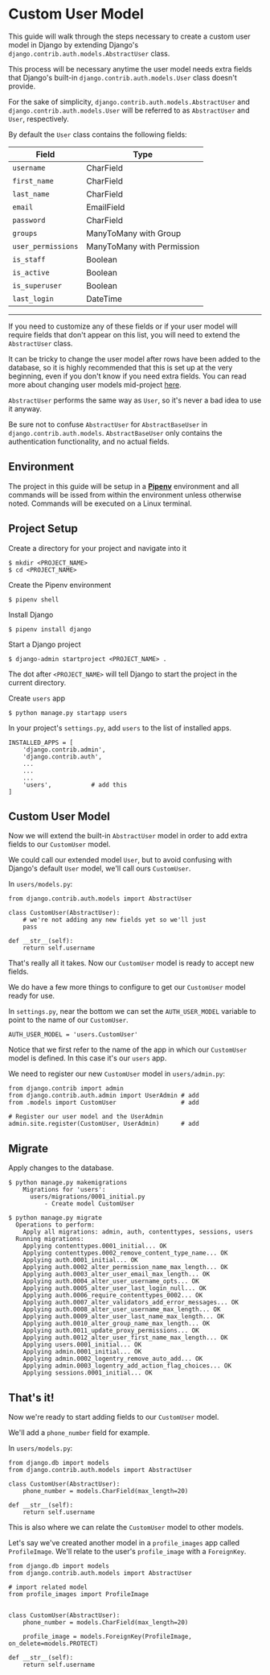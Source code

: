 # Custom User Model

This guide will walk through the steps necessary to create a custom user model in Django by extending Django's `django.contrib.auth.models.AbstractUser` class.

This process will be necessary anytime the user model needs extra fields that Django's built-in `django.contrib.auth.models.User` class doesn't provide.

For the sake of simplicity, `django.contrib.auth.models.AbstractUser` and `django.contrib.auth.models.User` will be referred to as `AbstractUser` and `User`, respectively.

By default the `User` class contains the following fields:

|     Field          |             Type              |
|--------------------|-------------------------------|
|     `username`     |           CharField           |   
|    `first_name`    |           CharField           |
|     `last_name`    |           CharField           |
|      `email`       |           EmailField          |
|     `password`     |           CharField           |    
|      `groups`      |     ManyToMany with Group     |
| `user_permissions` |  ManyToMany with Permission   |    
|     `is_staff`     |            Boolean            |
|    `is_active`     |            Boolean            |
|   `is_superuser`   |            Boolean            |
|    `last_login`    |            DateTime           |
-----------------------------------------------------

If you need to customize any of these fields or if your user model will require fields that don't appear on this list, you will need to extend the `AbstractUser` class.

It can be tricky to change the user model after rows have been added to the database, so it is highly recommended that this is set up at the very beginning, even if you don't know if you need extra fields. You can read more about changing user models mid-project [here](https://docs.djangoproject.com/en/3.0/topics/auth/customizing/#changing-to-a-custom-user-model-mid-project).

`AbstractUser` performs the same way as `User`, so it's never a bad idea to use it anyway.

Be sure not to confuse `AbstractUser` for `AbstractBaseUser` in `django.contrib.auth.models`. `AbstractBaseUser` only contains the authentication functionality, and no actual fields.

## Environment

The project in this guide will be setup in a **[Pipenv](https://pipenv-fork.readthedocs.io/en/latest/)** environment and all commands will be issed from within the environment unless otherwise noted. Commands will be executed on a Linux terminal.

## Project Setup

Create a directory for your project and navigate into it

    $ mkdir <PROJECT_NAME>
    $ cd <PROJECT_NAME>

Create the Pipenv environment

    $ pipenv shell

Install Django

    $ pipenv install django

Start a Django project

    $ django-admin startproject <PROJECT_NAME> .

The dot after `<PROJECT_NAME>` will tell Django to start the project in the current directory.

Create `users` app

    $ python manage.py startapp users

In your project's `settings.py`, add `users` to the list of installed apps.

    INSTALLED_APPS = [
        'django.contrib.admin',
        'django.contrib.auth',
        ...
        ...
        ...
        'users',           # add this
    ]

## Custom User Model

Now we will extend the built-in `AbstractUser` model in order to add extra fields to our `CustomUser` model. 

We could call our extended model `User`, but to avoid confusing with Django's default `User` model, we'll call ours `CustomUser`.

In `users/models.py`:

    from django.contrib.auth.models import AbstractUser

    class CustomUser(AbstractUser):
        # we're not adding any new fields yet so we'll just
        pass
    
    def __str__(self):
        return self.username
        
That's really all it takes. Now our `CustomUser` model is ready to accept new fields.

We do have a few more things to configure to get our `CustomUser` model ready for use.

In `settings.py`, near the bottom we can set the `AUTH_USER_MODEL` variable to point to the name of our `CustomUser`.

    AUTH_USER_MODEL = 'users.CustomUser'

Notice that we first refer to the name of the app in which our `CustomUser` model is defined. In this case it's our `users` app.

We need to register our new `CustomUser` model in `users/admin.py`:

    from django.contrib import admin
    from django.contrib.auth.admin import UserAdmin # add
    from .models import CustomUser                  # add

    # Register our user model and the UserAdmin
    admin.site.register(CustomUser, UserAdmin)      # add

## Migrate

Apply changes to the database.

    $ python manage.py makemigrations
        Migrations for 'users':
          users/migrations/0001_initial.py
              - Create model CustomUser
    
    $ python manage.py migrate
      Operations to perform:
        Apply all migrations: admin, auth, contenttypes, sessions, users
      Running migrations:
        Applying contenttypes.0001_initial... OK
        Applying contenttypes.0002_remove_content_type_name... OK
        Applying auth.0001_initial... OK
        Applying auth.0002_alter_permission_name_max_length... OK
        Applying auth.0003_alter_user_email_max_length... OK
        Applying auth.0004_alter_user_username_opts... OK
        Applying auth.0005_alter_user_last_login_null... OK
        Applying auth.0006_require_contenttypes_0002... OK
        Applying auth.0007_alter_validators_add_error_messages... OK
        Applying auth.0008_alter_user_username_max_length... OK
        Applying auth.0009_alter_user_last_name_max_length... OK
        Applying auth.0010_alter_group_name_max_length... OK
        Applying auth.0011_update_proxy_permissions... OK
        Applying auth.0012_alter_user_first_name_max_length... OK
        Applying users.0001_initial... OK
        Applying admin.0001_initial... OK
        Applying admin.0002_logentry_remove_auto_add... OK
        Applying admin.0003_logentry_add_action_flag_choices... OK
        Applying sessions.0001_initial... OK

## That's it!

Now we're ready to start adding fields to our `CustomUser` model. 

We'll add a `phone_number` field for example.

In `users/models.py`:

    from django.db import models
    from django.contrib.auth.models import AbstractUser

    class CustomUser(AbstractUser):
        phone_number = models.CharField(max_length=20)
    
    def __str__(self):
        return self.username

This is also where we can relate the `CustomUser` model to other models.

Let's say we've created another model in a `profile_images` app called `ProfileImage`. We'll relate to the user's `profile_image` with a `ForeignKey`.

    from django.db import models
    from django.contrib.auth.models import AbstractUser
    
    # import related model
    from profile_images import ProfileImage


    class CustomUser(AbstractUser):
        phone_number = models.CharField(max_length=20)
    
        profile_image = models.ForeignKey(ProfileImage, on_delete=models.PROTECT)
    
    def __str__(self):
        return self.username


